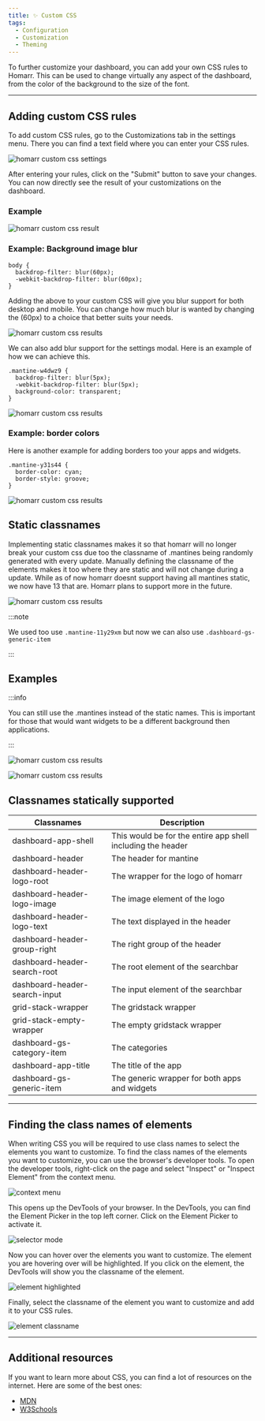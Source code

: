 ```yaml
---
title: ✨ Custom CSS
tags:
  - Configuration
  - Customization
  - Theming
---
```


To further customize your dashboard, you can add your own CSS rules to Homarr. This can be used to change virtually any aspect of the dashboard, from the color of the background to the size of the font.

---

## Adding custom CSS rules

To add custom CSS rules, go to the Customizations tab in the settings menu. There you can find a text field where you can enter your CSS rules.

![homarr custom css settings](./img/customizations-custom-css-setting.png)

After entering your rules, click on the "Submit" button to save your changes. You can now directly see the result of your customizations on the dashboard.

### Example

![homarr custom css result](./img/customizations-custom-css-result.png)

### Example: Background image blur

``` 
body {
  backdrop-filter: blur(60px);
  -webkit-backdrop-filter: blur(60px);
}
```
Adding the above to your custom CSS will give you blur support for both desktop and mobile. You can change how much blur is wanted by changing the (60px) to a choice that better suits your needs. 

![homarr custom css results](./img/customizations-custom-css-blur.png)

We can also add blur support for the settings modal. Here is an example of how we can achieve this.

```
.mantine-w4dwz9 {
  backdrop-filter: blur(5px);
  -webkit-backdrop-filter: blur(5px);
  background-color: transparent;
}
```

![homarr custom css results](./img/customizations-css-blur-settings.png)

### Example: border colors

Here is another example for adding borders too your apps and widgets.

```
.mantine-y31s44 {
  border-color: cyan;
  border-style: groove;
}
```

![homarr custom css results](./img/customizations-css-border-color.png)

## Static classnames

Implementing static classnames makes it so that homarr will no longer break your custom css due too the classname of .mantines being randomly generated with every update. Manually defining the classname of the elements makes it too where they are static and will not change during a update. While as of now homarr doesnt support having all mantines static, we now have 13 that are. Homarr plans to support more in the future.

![homarr custom css results](./img/customizations-css.dashbaord-gs-generic-item.png)

:::note

We used too use ```.mantine-11y29xm``` but now we can also use ```.dashboard-gs-generic-item```

:::

## Examples

:::info

You can still use the .mantines instead of the static names. This is important for those that would want widgets to be a different background then applications.

:::

![homarr custom css results](./img/customizations-css.dashbaord-gs-generic-item-custom-css-input.png)

![homarr custom css results](./img/customizations-css.dashbaord-gs-generic-item-custom-css-example.png)

## Classnames statically supported

| Classnames   | Description |
| ------------------ | ------------------ |
| dashboard-app-shell | This would be for the entire app shell including the header |
| dashboard-header | The header for mantine |
| dashboard-header-logo-root | The wrapper for the logo of homarr |
| dashboard-header-logo-image | The image element of the logo |
| dashboard-header-logo-text | The text displayed in the header |
| dashboard-header-group-right | The right group of the header |
| dashboard-header-search-root | The root element of the searchbar |
| dashboard-header-search-input | The input element of the searchbar |
| grid-stack-wrapper | The gridstack wrapper |
| grid-stack-empty-wrapper | The empty gridstack wrapper |
| dashboard-gs-category-item | The categories |
| dashboard-app-title | The title of the app |
| dashboard-gs-generic-item | The generic wrapper for both apps and widgets |

---

## Finding the class names of elements

When writing CSS you will be required to use class names to select the elements you want to customize. To find the class names of the elements you want to customize, you can use the browser's developer tools. To open the developer tools, right-click on the page and select "Inspect" or "Inspect Element" from the context menu.

![context menu](./img/customizations-custom-css-context-menu.png)

This opens up the DevTools of your browser. In the DevTools, you can find the Element Picker in the top left corner. Click on the Element Picker to activate it.

![selector mode](./img/customizations-custom-css-element-selector.png)

Now you can hover over the elements you want to customize. The element you are hovering over will be highlighted. If you click on the element, the DevTools will show you the classname of the element.

![element highlighted](./img/customizations-custom-css-element-highlight.png)

Finally, select the classname of the element you want to customize and add it to your CSS rules.

![element classname](./img/customizations-custom-css-classname.png)

---

## Additional resources

If you want to learn more about CSS, you can find a lot of resources on the internet. Here are some of the best ones:

- [MDN](https://developer.mozilla.org/en-US/docs/Learn/Getting_started_with_the_web/CSS_basics)
- [W3Schools](https://www.w3schools.com/css/)
